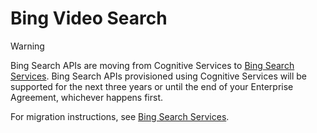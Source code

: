 # Bing Video Search

>[!WARNING]
> Bing Search APIs are moving from Cognitive Services to
[Bing Search Services](https://aka.ms/cogsvcs/bingmove). Bing Search APIs provisioned using Cognitive Services will be supported
for the next three years or until the end of your Enterprise Agreement,
whichever happens first.
>
> For migration instructions, see [Bing Search Services](https://aka.ms/cogsvcs/bingmigration).